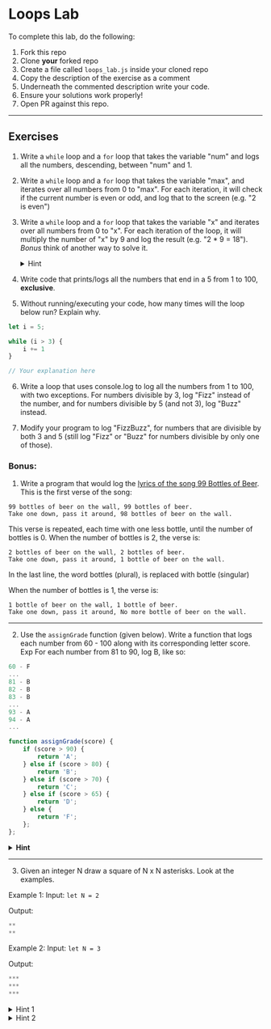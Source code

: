 # Loops Lab

To complete this lab, do the following:

1. Fork this repo
2. Clone **your** forked repo
3. Create a file called `loops_lab.js` inside your cloned repo
4. Copy the description of the exercise as a comment  
5. Underneath the commented description write your code.
6. Ensure your solutions work properly!
7. Open PR against this repo.

___

## Exercises

1. Write a `while` loop and a `for` loop that takes the variable "num" and logs all the numbers, descending, between "num" and 1.

2. Write a `while` loop and a `for` loop that takes the variable "max", and iterates over all numbers from 0 to "max".
For each iteration, it will check if the current number is even or odd, and log that to the screen (e.g. "2 is even")

3. Write a `while` loop and a `for` loop that takes the variable "x" and iterates over all numbers from 0 to "x".
For each iteration of the loop, it will multiply the number of "x" by 9 and log the result (e.g. "2 * 9 = 18").
  _Bonus_ think of another way to solve it.
    <details>
      <summary>
        Hint
      </summary>
      Find the final number and increment the loop by 9.
    </details>

4. Write code that prints/logs all the numbers that end in a 5 from 1 to 100, **exclusive**.

5. Without running/executing your code, how many times will the loop below run? Explain why.

```js
let i = 5;

while (i > 3) {
    i += 1
}

// Your explanation here
```

6. Write a loop that uses console.log to log all the numbers from 1 to 100, with two exceptions. For numbers divisible by 3, log "Fizz" instead of the number, and for numbers divisible by 5 (and not 3), log "Buzz" instead.

7. Modify your program to log "FizzBuzz", for numbers that are divisible by both 3 and 5 (still log "Fizz" or "Buzz" for numbers divisible by only one of those).

### Bonus:

1. Write a program that would log the [lyrics of the song 99 Bottles of Beer](http://www.99-bottles-of-beer.net/lyrics.html). This is the first verse of the song:

  ```
  99 bottles of beer on the wall, 99 bottles of beer.
  Take one down, pass it around, 98 bottles of beer on the wall.
  ```

  This verse is repeated, each time with one less bottle, until the number of bottles is 0. When the number of bottles is 2, the verse is:

  ```
  2 bottles of beer on the wall, 2 bottles of beer.
  Take one down, pass it around, 1 bottle of beer on the wall.
  ```

  In the last line, the word bottles (plural), is  replaced with bottle (singular)

  When the number of bottles is 1, the verse is:

  ```
  1 bottle of beer on the wall, 1 bottle of beer.
  Take one down, pass it around, No more bottle of beer on the wall.
  ```

___

2. Use the `assignGrade` function (given below). Write a function that logs each number from 60 - 100 along with its corresponding letter score.
Exp For each number from 81 to 90, log B, like so:

```js
60 - F
...
81 - B
82 - B
83 - B
...
93 - A
94 - A
...
```

```js
function assignGrade(score) {
    if (score > 90) {
        return 'A';
    } else if (score > 80) {
        return 'B';
    } else if (score > 70) {
        return 'C';
    } else if (score > 65) {
        return 'D';
    } else {
        return 'F';
    };
};
```
<details>
<summary>
  <b>Hint</b>
</summary>
  Explore this:

  ```js
  let grade = assignGrade(80)
  console.log(grade)
  ```
  What is happening here? Can you explain it?
</details>

___

3. Given an integer N draw a square of N x N asterisks. Look at the examples.

Example 1:
Input: `let N = 2`

Output:
```js
**
**
```

Example 2:
Input: `let N = 3`

Output:
```js
***
***
***
```

<details>
  <summary>
    Hint 1
  </summary>
  Try printing/logging a single line of * first.
</details>

<details>
  <summary>
    Hint 2
  </summary>
  You will need 2 loops for this.
</details>
